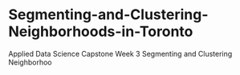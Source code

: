# Segmenting-and-Clustering-Neighborhoods-in-Toronto
Applied Data Science Capstone Week 3 Segmenting and Clustering Neighborhoo
